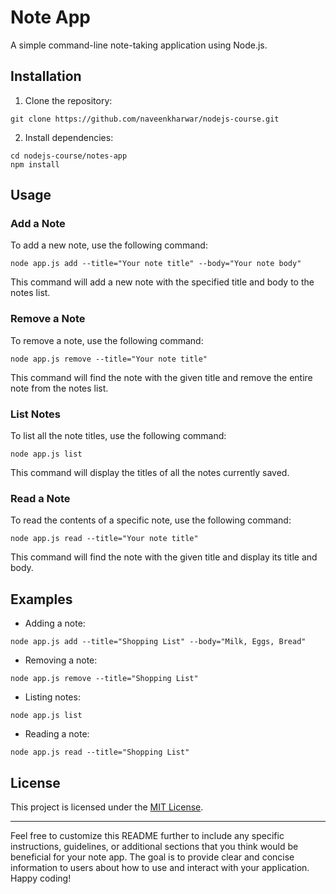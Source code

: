 # Note App

A simple command-line note-taking application using Node.js.

## Installation

1. Clone the repository:

```
git clone https://github.com/naveenkharwar/nodejs-course.git
```

2. Install dependencies:

```
cd nodejs-course/notes-app
npm install
```

## Usage

### Add a Note

To add a new note, use the following command:

```
node app.js add --title="Your note title" --body="Your note body"
```

This command will add a new note with the specified title and body to the notes list.

### Remove a Note

To remove a note, use the following command:

```
node app.js remove --title="Your note title"
```

This command will find the note with the given title and remove the entire note from the notes list.

### List Notes

To list all the note titles, use the following command:

```
node app.js list
```

This command will display the titles of all the notes currently saved.

### Read a Note

To read the contents of a specific note, use the following command:

```
node app.js read --title="Your note title"
```

This command will find the note with the given title and display its title and body.

## Examples

- Adding a note:

```
node app.js add --title="Shopping List" --body="Milk, Eggs, Bread"
```

- Removing a note:

```
node app.js remove --title="Shopping List"
```

- Listing notes:

```
node app.js list
```

- Reading a note:

```
node app.js read --title="Shopping List"
```

## License

This project is licensed under the [MIT License](LICENSE).

---

Feel free to customize this README further to include any specific instructions, guidelines, or additional sections that you think would be beneficial for your note app. The goal is to provide clear and concise information to users about how to use and interact with your application. Happy coding!